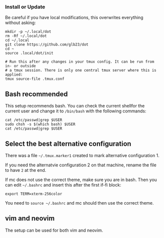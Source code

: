 ### Install or Update

Be careful if you have local modifications, this overwrites everything without asking:

```
mkdir -p ~/.local/dot
rm -Rf ~/.local/dot
cd ~/.local
git clone https://github.com/glb23/dot
cd ~
source .local/dot/init

# Run this after any changes in your tmux config. It can be run from in- or outside
# a tmux session. There is only one central tmux server where this is applied:
tmux source-file .tmux.conf

```

## Bash recommended

This setup recommends bash. You can check the current shellfor the current user and change it to `/bin/bash` with the following commands:

```
cat /etc/passwd|grep $USER
sudo chsh -s $(which bash) $USER
cat /etc/passwd|grep $USER
```

## Select the best alternative configuration

There was a file `~/.tmux.marker1` created to mark alternative configuration 1.

If you need the alternatvie configuration 2 on that machine, rename the file to have `2` at the end.


If mc does not use the correct theme, make sure you are in bash. 
Then you can edit `~/.bashrc` and insert this after the first if-fi block:

`export TERM=xterm-256color`

You need to `source ~/.bashrc` and mc should then use the correct theme.

## vim and neovim

The setup can be used for both vim and neovim.
